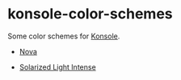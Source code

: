 # konsole-color-schemes

Some color schemes for [Konsole](https://konsole.kde.org/).

* [Nova](https://trevordmiller.com/projects/nova/)

* [Solarized Light Intense](https://ethanschoonover.com/solarized/)

